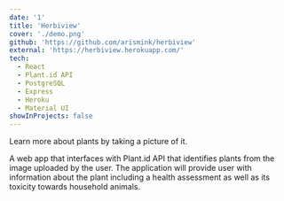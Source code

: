 ```yaml
---
date: '1'
title: 'Herbiview'
cover: './demo.png'
github: 'https://github.com/arismink/herbiview'
external: 'https://herbiview.herokuapp.com/'
tech:
  - React
  - Plant.id API
  - PostgreSQL
  - Express
  - Heroku
  - Material UI
showInProjects: false
---
```


Learn more about plants by taking a picture of it.

A web app that interfaces with Plant.id API that identifies plants from the image uploaded by the user. The application will provide user with information about the plant including a health assessment as well as its toxicity towards household animals.
